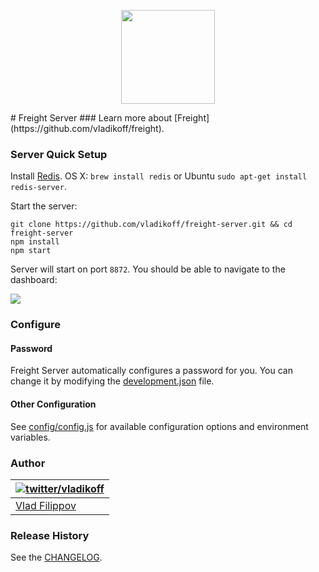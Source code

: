 <p align="center"><img src="http://v14d.com/freight/freight-250.png" height="150" /></p>
# Freight Server
### Learn more about [Freight](https://github.com/vladikoff/freight).

### Server Quick Setup

Install [Redis](http://redis.io/). OS X: `brew install redis` or Ubuntu `sudo apt-get install redis-server`.

Start the server:
```
git clone https://github.com/vladikoff/freight-server.git && cd freight-server
npm install
npm start
```

Server will start on port `8872`. You should be able to navigate to the dashboard: 

![](http://v14d.com/freight/freight-server-view.jpg)

### Configure 

#### Password

Freight Server automatically configures a password for you. You can change it by modifying the [development.json](https://github.com/vladikoff/freight-server/blob/master/config/development.json-dist) file.

#### Other Configuration

See [config/config.js](https://github.com/vladikoff/freight-server/blob/master/config/config.js#L12) for available 
configuration options and environment variables.

### Author

| [![twitter/vladikoff](https://avatars3.githubusercontent.com/u/128755?s=70)](https://twitter.com/vladikoff "Follow @vladikoff on Twitter") |
|---|
| [Vlad Filippov](http://vf.io/) |


### Release History
See the [CHANGELOG](CHANGELOG).
